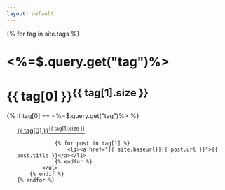 ```yaml
---
layout: default
---
```



<div class="well">
    {% for tag in site.tags %}
    	<h1><%=$.query.get("tag")%></h1>
    	<h1>{{ tag[0] }}<sup>{{ tag[1].size }}</sup></h1>
    	{% if tag[0] == <%=$.query.get("tag")%> %}
	        <ul>
	            <a href="{{site.baseurl}}/tags?tag={{tag[0] | cgi}}" title="{{ tag[0] }}">{{ tag[0] }}<sup>{{ tag[1].size }}</sup></a>

	            {% for post in tag[1] %}
	                <li><a href="{{ site.baseurl}}{{ post.url }}">{{ post.title }}</a></li>
	            {% endfor %}
	        </ul>
        {% endif %}
    {% endfor %}
</div>




